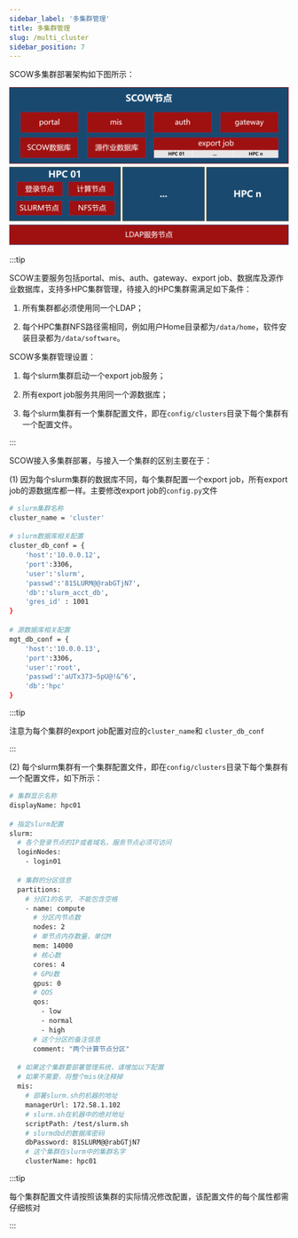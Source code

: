```yaml
---
sidebar_label: '多集群管理'
title: 多集群管理
slug: /multi_cluster
sidebar_position: 7
---
```


SCOW多集群部署架构如下图所示：

![img](multi-cluster.png)

:::tip

SCOW主要服务包括portal、mis、auth、gateway、export job、数据库及源作业数据库，支持多HPC集群管理，待接入的HPC集群需满足如下条件：

1. 所有集群都必须使用同一个LDAP；

1. 每个HPC集群NFS路径需相同，例如用户Home目录都为`/data/home`，软件安装目录都为`/data/software`。

SCOW多集群管理设置：

1. 每个slurm集群启动一个export job服务；

1. 所有export job服务共用同一个源数据库；

1. 每个slurm集群有一个集群配置文件，即在`config/clusters`目录下每个集群有一个配置文件。

:::

SCOW接入多集群部署，与接入一个集群的区别主要在于：

(1) 因为每个slurm集群的数据库不同，每个集群配置一个export job，所有export job的源数据库都一样。主要修改export job的`config.py`文件

```Bash
# slurm集群名称
cluster_name = 'cluster'

# slurm数据库相关配置  
cluster_db_conf = {
    'host':'10.0.0.12',
    'port':3306,
    'user':'slurm',
    'passwd':'81SLURM@@rabGTjN7',
    'db':'slurm_acct_db',
    'gres_id' : 1001
}

# 源数据库相关配置
mgt_db_conf = {
    'host':'10.0.0.13',
    'port':3306,
    'user':'root',
    'passwd':'aUTx373~5pU@!&^6',
    'db':'hpc'
}
```

:::tip

注意为每个集群的export job配置对应的`cluster_name`和 `cluster_db_conf`

:::

(2) 每个slurm集群有一个集群配置文件，即在`config/clusters`目录下每个集群有一个配置文件，如下所示：

```Bash
# 集群显示名称
displayName: hpc01

# 指定slurm配置
slurm:
  # 各个登录节点的IP或者域名，服务节点必须可访问
  loginNodes:
    - login01

  # 集群的分区信息
  partitions:
    # 分区1的名字, 不能包含空格
    - name: compute
      # 分区内节点数
      nodes: 2
      # 单节点内存数量，单位M
      mem: 14000
      # 核心数
      cores: 4
      # GPU数
      gpus: 0
      # QOS
      qos:
        - low
        - normal
        - high
      # 这个分区的备注信息
      comment: "两个计算节点分区"

  # 如果这个集群要部署管理系统，请增加以下配置
  # 如果不需要，将整个mis块注释掉
  mis:
    # 部署slurm.sh的机器的地址
    managerUrl: 172.58.1.102
    # slurm.sh在机器中的绝对地址
    scriptPath: /test/slurm.sh
    # slurmdbd的数据库密码
    dbPassword: 81SLURM@@rabGTjN7
    # 这个集群在slurm中的集群名字
    clusterName: hpc01
```

:::tip

每个集群配置文件请按照该集群的实际情况修改配置，该配置文件的每个属性都需仔细核对

:::